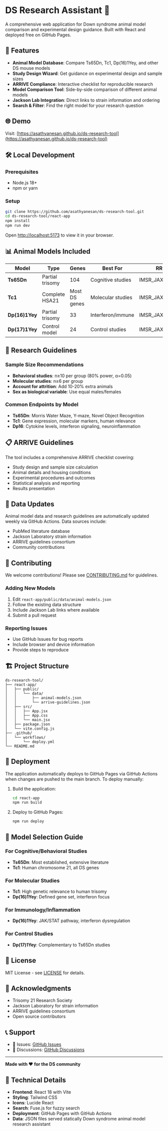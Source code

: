 # DS Research Assistant 🧬

A comprehensive web application for Down syndrome animal model comparison and experimental design guidance. Built with React and deployed free on GitHub Pages.

## 🐁 Features

- **Animal Model Database**: Compare Ts65Dn, Tc1, Dp(16)1Yey, and other DS mouse models
- **Study Design Wizard**: Get guidance on experimental design and sample sizes
- **ARRIVE Compliance**: Interactive checklist for reproducible research
- **Model Comparison Tool**: Side-by-side comparison of different animal models
- **Jackson Lab Integration**: Direct links to strain information and ordering
- **Search & Filter**: Find the right model for your research question

## 🌐 Demo

Visit: [https://asathyanesan.github.io/ds-research-tool](https://asathyanesan.github.io/ds-research-tool)

## 🛠️ Local Development

### Prerequisites
- Node.js 18+ 
- npm or yarn

### Setup
```bash
git clone https://github.com/asathyanesan/ds-research-tool.git
cd ds-research-tool/react-app
npm install
npm run dev
```

Open [http://localhost:5173](http://localhost:5173) to view it in your browser.

## 📊 Animal Models Included

| Model | Type | Genes | Best For | RRID |
|-------|------|-------|----------|------|
| **Ts65Dn** | Partial trisomy | 104 | Cognitive studies | IMSR_JAX:001924 |
| **Tc1** | Complete HSA21 | Most DS genes | Molecular studies | IMSR_JAX:004924 |
| **Dp(16)1Yey** | Partial trisomy | 33 | Interferon/immune | IMSR_JAX:013530 |
| **Dp(17)1Yey** | Control model | 24 | Control studies | IMSR_JAX:013529 |

## 🧪 Research Guidelines

### Sample Size Recommendations
- **Behavioral studies**: n≥10 per group (80% power, α=0.05)
- **Molecular studies**: n≥6 per group
- **Account for attrition**: Add 10-20% extra animals
- **Sex as biological variable**: Use equal males/females

### Common Endpoints by Model
- **Ts65Dn**: Morris Water Maze, Y-maze, Novel Object Recognition
- **Tc1**: Gene expression, molecular markers, human relevance
- **Dp16**: Cytokine levels, interferon signaling, neuroinflammation

## 📋 ARRIVE Guidelines

The tool includes a comprehensive ARRIVE checklist covering:
- Study design and sample size calculation
- Animal details and housing conditions  
- Experimental procedures and outcomes
- Statistical analysis and reporting
- Results presentation

## 🔄 Data Updates

Animal model data and research guidelines are automatically updated weekly via GitHub Actions. Data sources include:
- PubMed literature database
- Jackson Laboratory strain information
- ARRIVE guidelines consortium
- Community contributions

## 🤝 Contributing

We welcome contributions! Please see [CONTRIBUTING.md](CONTRIBUTING.md) for guidelines.

### Adding New Models
1. Edit `react-app/public/data/animal-models.json`
2. Follow the existing data structure
3. Include Jackson Lab links where available
4. Submit a pull request

### Reporting Issues
- Use GitHub Issues for bug reports
- Include browser and device information
- Provide steps to reproduce

## 🏗️ Project Structure

```
ds-research-tool/
├── react-app/
│   ├── public/
│   │   └── data/
│   │       ├── animal-models.json
│   │       └── arrive-guidelines.json
│   ├── src/
│   │   ├── App.jsx
│   │   ├── App.css
│   │   └── main.jsx
│   ├── package.json
│   └── vite.config.js
├── .github/
│   └── workflows/
│       └── deploy.yml
└── README.md
```

## 🚀 Deployment

The application automatically deploys to GitHub Pages via GitHub Actions when changes are pushed to the main branch. To deploy manually:

1. Build the application:
   ```bash
   cd react-app
   npm run build
   ```

2. Deploy to GitHub Pages:
   ```bash
   npm run deploy
   ```

## 🧬 Model Selection Guide

### For Cognitive/Behavioral Studies
- **Ts65Dn**: Most established, extensive literature
- **Tc1**: Human chromosome 21, all DS genes

### For Molecular Studies
- **Tc1**: High genetic relevance to human trisomy
- **Dp(16)1Yey**: Defined gene set, interferon focus

### For Immunology/Inflammation
- **Dp(16)1Yey**: JAK/STAT pathway, interferon dysregulation

### For Control Studies
- **Dp(17)1Yey**: Complementary to Ts65Dn studies

## 📄 License

MIT License - see [LICENSE](LICENSE) for details.

## 🙏 Acknowledgments

- Trisomy 21 Research Society
- Jackson Laboratory for strain information
- ARRIVE guidelines consortium
- Open source contributors

## 📞 Support

- 🐛 Issues: [GitHub Issues](https://github.com/asathyanesan/ds-research-tool/issues)
- 💬 Discussions: [GitHub Discussions](https://github.com/asathyanesan/ds-research-tool/discussions)

---

**Made with ❤️ for the DS community**

## 🔧 Technical Details

- **Frontend**: React 18 with Vite
- **Styling**: Tailwind CSS
- **Icons**: Lucide React
- **Search**: Fuse.js for fuzzy search
- **Deployment**: GitHub Pages with GitHub Actions
- **Data**: JSON files served statically
Down syndrome animal model research assistant
